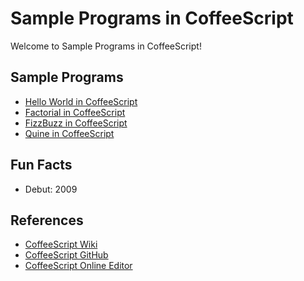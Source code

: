# Sample Programs in CoffeeScript

Welcome to Sample Programs in CoffeeScript!

## Sample Programs

- [Hello World in CoffeeScript](https://github.com/TheRenegadeCoder/sample-programs/issues/924)
- [Factorial in CoffeeScript](https://github.com/TheRenegadeCoder/sample-programs/issues/1316)
- [FizzBuzz in CoffeeScript](https://github.com/TheRenegadeCoder/sample-programs/issues/1313)
- [Quine in CoffeeScript](https://github.com/TheRenegadeCoder/sample-programs/issues/1309)

## Fun Facts

- Debut: 2009

## References

- [CoffeeScript Wiki](https://en.wikipedia.org/wiki/CoffeeScript)
- [CoffeeScript GitHub](https://github.com/jashkenas/coffeescript/)
- [CoffeeScript Online Editor](https://www.jdoodle.com/compile-coffeescript-online)
